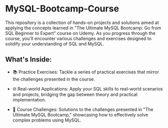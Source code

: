 # MySQL-Bootcamp-Course
This repository is a collection of hands-on projects and solutions aimed at applying the concepts learned in "The Ultimate MySQL Bootcamp: Go from SQL Beginner to Expert" course on Udemy. As you progress through the course, you'll encounter various challenges and exercises designed to solidify your understanding of SQL and MySQL.

## What's Inside:

* 📚 Practice Exercises: Tackle a series of practical exercises that mirror the challenges presented in the course.

* 🌐 Real-world Applications: Apply your SQL skills to real-world scenarios and projects, bridging the gap between theory and practical implementation.

* 🚀 Course Challenges: Solutions to the challenges presented in "The Ultimate MySQL Bootcamp," showcasing how to effectively solve complex problems using MySQL.
